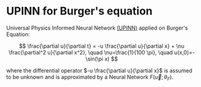 # UPINN for Burger's equation
Universal Physics Informed Neural Network [(UPINN)](https://proceedings.mlr.press/v202/podina23a.html) applied on Burger's Equation:

$$
\frac{\partial  u}{\partial t} = -u \frac{\partial u}{\partial x} + \nu \frac{\partial^2 u}{\partial x^2}, \quad \nu=\frac{1}{100 \pi}, \quad u(x,0)=-\sin(\pi x)
$$

where the differential operator $-u \frac{\partial u}{\partial x}$ is assumed to be unknown and is approximated by a Neural Network $F(\vec{u};\theta_F)$.
